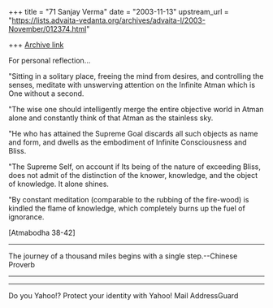 +++
title = "71 Sanjay Verma"
date = "2003-11-13"
upstream_url = "https://lists.advaita-vedanta.org/archives/advaita-l/2003-November/012374.html"

+++
[Archive link](https://lists.advaita-vedanta.org/archives/advaita-l/2003-November/012374.html)


For personal reflection...

 "Sitting in a solitary place, freeing the mind from desires, and controlling the senses, meditate with unswerving attention on the Infinite Atman which is One without a second.

 "The wise one should intelligently merge the entire objective world in Atman alone and constantly think of that Atman as the stainless sky.

 "He who has attained the Supreme Goal discards all such objects as name and form, and dwells as the embodiment of Infinite Consciousness and Bliss.

 "The Supreme Self, on account if Its being of the nature of exceeding Bliss, does not admit of the distinction of the knower, knowledge, and the object of knowledge. It alone shines.

 "By constant meditation (comparable to the rubbing of the fire-wood) is kindled the flame of knowledge, which completely burns up the fuel of ignorance.

 [Atmabodha 38-42]


_______________________________________

The journey of a thousand miles begins
with a single step.--Chinese Proverb

_______________________________________

---------------------------------
Do you Yahoo!?
Protect your identity with Yahoo! Mail AddressGuard

